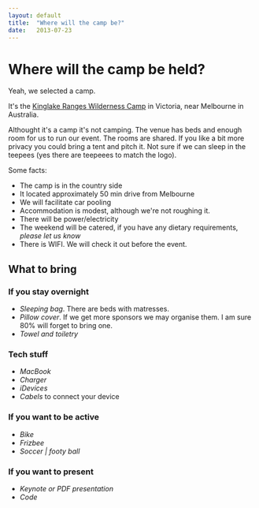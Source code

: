 ```yaml
---
layout: default
title:  "Where will the camp be?"
date:   2013-07-23
---
```


# Where will the camp be held?

Yeah, we selected a camp.

It's the [Kinglake Ranges Wilderness Camp](http://www.krwc.com.au/) in Victoria, near Melbourne in Australia.

Althought it's a camp it's not camping. The venue has beds and enough room for us to run our event.
The rooms are shared. If you like a bit more privacy you could bring a tent and pitch it. Not sure if we can sleep in the teepees (yes there are teepeees to match the logo).

Some facts:

* The camp is in the country side
* It located approximately 50 min drive from Melbourne
* We will facilitate car pooling
* Accommodation is modest, although we're not roughing it.
* There will be power/electricity
* The weekend will be catered, if you have any dietary requirements, *please let us know*
* There is WIFI. We will check it out before the event.

## What to bring
### If you stay overnight
* *Sleeping bag*. There are beds with matresses. 
* *Pillow cover*. If we get more sponsors we may organise them. I am sure 80% will forget to bring one.
* *Towel and toiletry*

### Tech stuff
* *MacBook*
* *Charger*
* *iDevices* 
* *Cabels* to connect your device

### If you want to be active
* *Bike*
* *Frizbee*
* *Soccer | footy ball*

### If you want to present
* *Keynote or PDF presentation*
* *Code*


